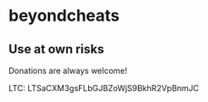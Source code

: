 # beyondcheats






## Use at own risks



Donations are always welcome!

LTC: LTSaCXM3gsFLbGJBZoWjS9BkhR2VpBnmJC
